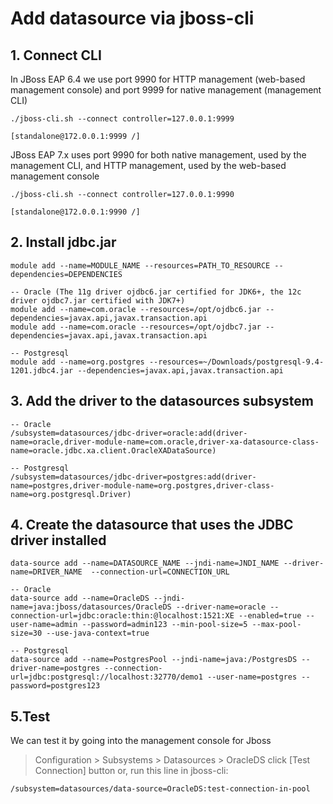 # Add datasource via jboss-cli

## 1. Connect CLI

In JBoss EAP 6.4 we use port 9990 for HTTP management (web-based management console) and port 9999 for native management (management CLI)

```
./jboss-cli.sh --connect controller=127.0.0.1:9999

[standalone@172.0.0.1:9999 /]
```

JBoss EAP 7.x uses port 9990 for both native management, used by the management CLI, and HTTP management, used by the web-based management console

```
./jboss-cli.sh --connect controller=127.0.0.1:9990

[standalone@172.0.0.1:9990 /]
```

## 2. Install jdbc.jar

```
module add --name=MODULE_NAME --resources=PATH_TO_RESOURCE --dependencies=DEPENDENCIES

-- Oracle (The 11g driver ojdbc6.jar certified for JDK6+, the 12c driver ojdbc7.jar certified with JDK7+)
module add --name=com.oracle --resources=/opt/ojdbc6.jar --dependencies=javax.api,javax.transaction.api
module add --name=com.oracle --resources=/opt/ojdbc7.jar --dependencies=javax.api,javax.transaction.api

-- Postgresql
module add --name=org.postgres --resources=~/Downloads/postgresql-9.4-1201.jdbc4.jar --dependencies=javax.api,javax.transaction.api
```

## 3. Add the driver to the datasources subsystem

```
-- Oracle
/subsystem=datasources/jdbc-driver=oracle:add(driver-name=oracle,driver-module-name=com.oracle,driver-xa-datasource-class-name=oracle.jdbc.xa.client.OracleXADataSource)

-- Postgresql
/subsystem=datasources/jdbc-driver=postgres:add(driver-name=postgres,driver-module-name=org.postgres,driver-class-name=org.postgresql.Driver)
```

## 4. Create the datasource that uses the JDBC driver installed

```
data-source add --name=DATASOURCE_NAME --jndi-name=JNDI_NAME --driver-name=DRIVER_NAME  --connection-url=CONNECTION_URL

-- Oracle
data-source add --name=OracleDS --jndi-name=java:jboss/datasources/OracleDS --driver-name=oracle --connection-url=jdbc:oracle:thin:@localhost:1521:XE --enabled=true --user-name=admin --password=admin123 --min-pool-size=5 --max-pool-size=30 --use-java-context=true

-- Postgresql
data-source add --name=PostgresPool --jndi-name=java:/PostgresDS --driver-name=postgres --connection-url=jdbc:postgresql://localhost:32770/demo1 --user-name=postgres --password=postgres123
```

## 5.Test

We can test it by going into the management console for Jboss

> Configuration > Subsystems > Datasources > OracleDS click [Test Connection] button
> or, run this line in jboss-cli:

```
/subsystem=datasources/data-source=OracleDS:test-connection-in-pool
```
